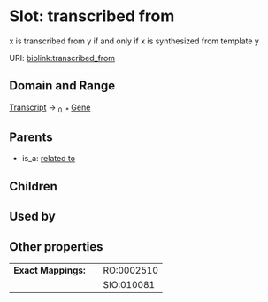 
# Slot: transcribed from


x is transcribed from y if and only if x is synthesized from template y

URI: [biolink:transcribed_from](https://w3id.org/biolink/vocab/transcribed_from)


## Domain and Range

[Transcript](Transcript.md) &#8594;  <sub>0..\*</sub> [Gene](Gene.md)

## Parents

 *  is_a: [related to](related_to.md)

## Children


## Used by


## Other properties

|  |  |  |
| --- | --- | --- |
| **Exact Mappings:** | | RO:0002510 |
|  | | SIO:010081 |

